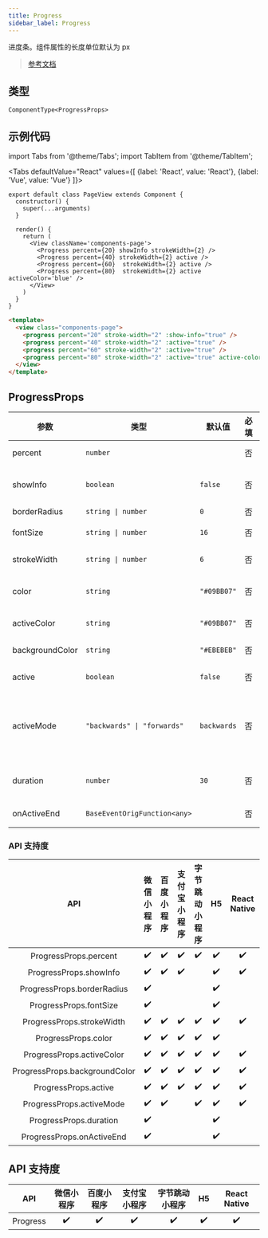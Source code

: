 ```yaml
---
title: Progress
sidebar_label: Progress
---
```


进度条。组件属性的长度单位默认为 px

> [参考文档](https://developers.weixin.qq.com/miniprogram/dev/component/progress.html)

## 类型

```tsx
ComponentType<ProgressProps>
```

## 示例代码


import Tabs from '@theme/Tabs';
import TabItem from '@theme/TabItem';

<Tabs
  defaultValue="React"
  values={[
    {label: 'React', value: 'React'},
    {label: 'Vue', value: 'Vue'}
  ]}>
<TabItem value="React">

```tsx
export default class PageView extends Component {
  constructor() {
    super(...arguments)
  }

  render() {
    return (
      <View className='components-page'>
        <Progress percent={20} showInfo strokeWidth={2} />
        <Progress percent={40} strokeWidth={2} active />
        <Progress percent={60}  strokeWidth={2} active />
        <Progress percent={80}  strokeWidth={2} active activeColor='blue' />
      </View>
    )
  }
}
```

</TabItem>

<TabItem value="Vue">

```html
<template>
  <view class="components-page">
    <progress percent="20" stroke-width="2" :show-info="true" />
    <progress percent="40" stroke-width="2" :active="true" />
    <progress percent="60" stroke-width="2" :active="true" />
    <progress percent="80" stroke-width="2" :active="true" active-color="blue" />
  </view>
</template>
```
  
</TabItem>
</Tabs>

## ProgressProps

<table>
  <thead>
    <tr>
      <th>参数</th>
      <th>类型</th>
      <th style={{ textAlign: "center"}}>默认值</th>
      <th style={{ textAlign: "center"}}>必填</th>
      <th>说明</th>
    </tr>
  </thead>
  <tbody>
    <tr>
      <td>percent</td>
      <td><code>number</code></td>
      <td style={{ textAlign: "center"}}></td>
      <td style={{ textAlign: "center"}}>否</td>
      <td>百分比 0~100</td>
    </tr>
    <tr>
      <td>showInfo</td>
      <td><code>boolean</code></td>
      <td style={{ textAlign: "center"}}><code>false</code></td>
      <td style={{ textAlign: "center"}}>否</td>
      <td>在进度条右侧显示百分比</td>
    </tr>
    <tr>
      <td>borderRadius</td>
      <td><code>string | number</code></td>
      <td style={{ textAlign: "center"}}><code>0</code></td>
      <td style={{ textAlign: "center"}}>否</td>
      <td>圆角大小</td>
    </tr>
    <tr>
      <td>fontSize</td>
      <td><code>string | number</code></td>
      <td style={{ textAlign: "center"}}><code>16</code></td>
      <td style={{ textAlign: "center"}}>否</td>
      <td>右侧百分比字体大小</td>
    </tr>
    <tr>
      <td>strokeWidth</td>
      <td><code>string | number</code></td>
      <td style={{ textAlign: "center"}}><code>6</code></td>
      <td style={{ textAlign: "center"}}>否</td>
      <td>进度条线的宽度</td>
    </tr>
    <tr>
      <td>color</td>
      <td><code>string</code></td>
      <td style={{ textAlign: "center"}}><code>&quot;#09BB07&quot;</code></td>
      <td style={{ textAlign: "center"}}>否</td>
      <td>进度条颜色 (请使用 activeColor)</td>
    </tr>
    <tr>
      <td>activeColor</td>
      <td><code>string</code></td>
      <td style={{ textAlign: "center"}}><code>&quot;#09BB07&quot;</code></td>
      <td style={{ textAlign: "center"}}>否</td>
      <td>已选择的进度条的颜色</td>
    </tr>
    <tr>
      <td>backgroundColor</td>
      <td><code>string</code></td>
      <td style={{ textAlign: "center"}}><code>&quot;#EBEBEB&quot;</code></td>
      <td style={{ textAlign: "center"}}>否</td>
      <td>未选择的进度条的颜色</td>
    </tr>
    <tr>
      <td>active</td>
      <td><code>boolean</code></td>
      <td style={{ textAlign: "center"}}><code>false</code></td>
      <td style={{ textAlign: "center"}}>否</td>
      <td>进度条从左往右的动画</td>
    </tr>
    <tr>
      <td>activeMode</td>
      <td><code>&quot;backwards&quot; | &quot;forwards&quot;</code></td>
      <td style={{ textAlign: "center"}}><code>backwards</code></td>
      <td style={{ textAlign: "center"}}>否</td>
      <td>backwards: 动画从头播<br /><br />forwards: 动画从上次结束点接着播</td>
    </tr>
    <tr>
      <td>duration</td>
      <td><code>number</code></td>
      <td style={{ textAlign: "center"}}><code>30</code></td>
      <td style={{ textAlign: "center"}}>否</td>
      <td>进度增加 1% 所需毫秒数</td>
    </tr>
    <tr>
      <td>onActiveEnd</td>
      <td><code>BaseEventOrigFunction&lt;any&gt;</code></td>
      <td style={{ textAlign: "center"}}></td>
      <td style={{ textAlign: "center"}}>否</td>
      <td>动画完成事件</td>
    </tr>
  </tbody>
</table>

### API 支持度

| API | 微信小程序 | 百度小程序 | 支付宝小程序 | 字节跳动小程序 | H5 | React Native |
| :---: | :---: | :---: | :---: | :---: | :---: | :---: |
| ProgressProps.percent | ✔️ | ✔️ | ✔️ | ✔️ | ✔️ | ✔️ |
| ProgressProps.showInfo | ✔️ | ✔️ | ✔️ |  | ✔️ | ✔️ |
| ProgressProps.borderRadius | ✔️ |  |  |  | ✔️ |  |
| ProgressProps.fontSize | ✔️ |  |  |  | ✔️ |  |
| ProgressProps.strokeWidth | ✔️ | ✔️ | ✔️ | ✔️ | ✔️ | ✔️ |
| ProgressProps.color | ✔️ | ✔️ | ✔️ | ✔️ | ✔️ |  |
| ProgressProps.activeColor | ✔️ | ✔️ | ✔️ | ✔️ | ✔️ | ✔️ |
| ProgressProps.backgroundColor | ✔️ | ✔️ | ✔️ | ✔️ | ✔️ | ✔️ |
| ProgressProps.active | ✔️ | ✔️ | ✔️ | ✔️ | ✔️ | ✔️ |
| ProgressProps.activeMode | ✔️ | ✔️ |  | ✔️ | ✔️ | ✔️ |
| ProgressProps.duration | ✔️ |  |  |  | ✔️ |  |
| ProgressProps.onActiveEnd | ✔️ |  |  |  | ✔️ |  |

## API 支持度

| API | 微信小程序 | 百度小程序 | 支付宝小程序 | 字节跳动小程序 | H5 | React Native |
| :---: | :---: | :---: | :---: | :---: | :---: | :---: |
| Progress | ✔️ | ✔️ | ✔️ | ✔️ | ✔️ | ✔️ |

